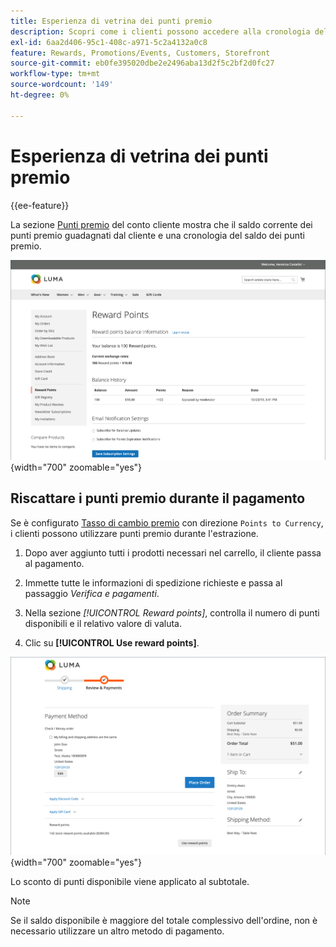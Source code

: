 ```yaml
---
title: Esperienza di vetrina dei punti premio
description: Scopri come i clienti possono accedere alla cronologia del saldo dei punti premio nel proprio account di vetrina.
exl-id: 6aa2d406-95c1-408c-a971-5c2a4132a0c8
feature: Rewards, Promotions/Events, Customers, Storefront
source-git-commit: eb0fe395020dbe2e2496aba13d2f5c2bf2d0fc27
workflow-type: tm+mt
source-wordcount: '149'
ht-degree: 0%

---
```


# Esperienza di vetrina dei punti premio

{{ee-feature}}

La sezione [Punti premio](rewards-loyalty.md) del conto cliente mostra che il saldo corrente dei punti premio guadagnati dal cliente e una cronologia del saldo dei punti premio.

![Punti premio](./assets/account-dashboard-reward-points.png){width="700" zoomable="yes"}

## Riscattare i punti premio durante il pagamento

Se è configurato [Tasso di cambio premio](reward-exchange-rates.md) con direzione `Points to Currency`, i clienti possono utilizzare punti premio durante l&#39;estrazione.

1. Dopo aver aggiunto tutti i prodotti necessari nel carrello, il cliente passa al pagamento.

1. Immette tutte le informazioni di spedizione richieste e passa al passaggio _Verifica e pagamenti_.

1. Nella sezione _[!UICONTROL Reward points]_, controlla il numero di punti disponibili e il relativo valore di valuta.

1. Clic su **[!UICONTROL Use reward points]**.

![Punti premio all&#39;estrazione](./assets/reward-points-on-checkout.png){width="700" zoomable="yes"}

Lo sconto di punti disponibile viene applicato al subtotale.

>[!NOTE]
>
>Se il saldo disponibile è maggiore del totale complessivo dell&#39;ordine, non è necessario utilizzare un altro metodo di pagamento.
